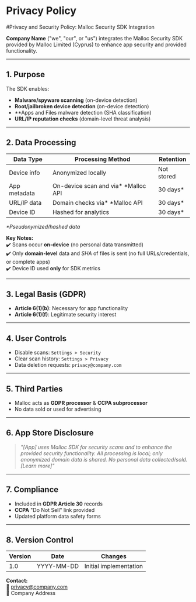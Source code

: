 # Privacy Policy

#Privacy and Security Policy: Malloc Security SDK Integration

**Company Name** ("we", "our", or "us") integrates the Malloc Security SDK provided by Malloc Limited (Cyprus) to enhance app security and provided functionality.

---

## 1. Purpose
The SDK enables:
- **Malware/spyware scanning** (on-device detection)
- **Root/jailbroken device detection** (on-device detection)
- **Apps and Files malware detection (SHA classification)
- **URL/IP reputation checks** (domain-level threat analysis)

---

## 2. Data Processing

| Data Type          | Processing Method                   | Retention       |  
|--------------------|-------------------------------------|-----------------|  
| Device info        | Anonymized locally                  | Not stored      |  
| App metadata       | On-device scan and via* *Malloc API | 30 days*       |  
| URL/IP data        | Domain checks via* *Malloc API      | 30 days*        |  
| Device ID          | Hashed for analytics                | 30 days*        |  

*\*Pseudonymized/hashed data*

**Key Notes:**  
✔️ Scans occur **on-device** (no personal data transmitted)  
✔️ Only **domain-level** data and *SHA* of files is sent (no full URLs/credentials, or complete apps)  
✔️ Device ID used **only** for SDK metrics

---

## 3. Legal Basis (GDPR)
- **Article 6(1)(b)**: Necessary for app functionality
- **Article 6(1)(f)**: Legitimate security interest

---

## 4. User Controls
- Disable scans: `Settings > Security`
- Clear scan history: `Settings > Privacy`
- Data deletion requests: `privacy@company.com`

---

## 5. Third Parties
- Malloc acts as **GDPR processor** & **CCPA subprocessor**
- No data sold or used for advertising

---

## 6. App Store Disclosure
> *"[App] uses Malloc SDK for security scans and to enhance the provided security functionality. All processing is local; only anonymized domain data is shared. No personal data collected/sold. [Learn more]"*

---

## 7. Compliance
- Included in **GDPR Article 30** records
- **CCPA** "Do Not Sell" link provided
- Updated platform data safety forms

---

## 8. Version Control
| Version | Date       | Changes               |  
|---------|------------|-----------------------|  
| 1.0     | YYYY-MM-DD | Initial implementation|  

**Contact:**  
📧 privacy@company.com  
🏢 Company Address  